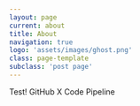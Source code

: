 ```yaml
---
layout: page
current: about
title: About
navigation: true
logo: 'assets/images/ghost.png'
class: page-template
subclass: 'post page'
---
```


Test! GitHub X Code Pipeline